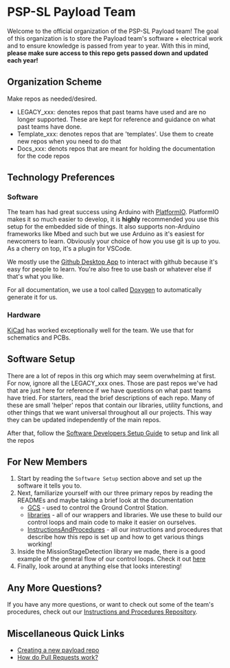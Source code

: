 # PSP-SL Payload Team
Welcome to the official organization of the PSP-SL Payload team!
The goal of this organization is to store the Payload team's software + electrical work and to ensure knowledge is passed from year to year. With this in mind, **please make sure access to this repo gets passed down and updated each year!**


## Organization Scheme
Make repos as needed/desired.
- LEGACY_xxx: denotes repos that past teams have used and are no longer supported. These are kept for reference and guidance on what past teams have done.
- Template_xxx: denotes repos that are 'templates'. Use them to create new repos when you need to do that
- Docs_xxx: denots repos that are meant for holding the documentation for the code repos

## Technology Preferences
### Software
The team has had great success using Arduino with [PlatformIO](https://platformio.org/). PlatformIO makes it so much easier to develop, it is **highly** recommended you use this setup for the embedded side of things. It also supports non-Arduino frameworks like Mbed and such but we use Arduino as it's easiest for newcomers to learn.
Obviously your choice of how you use git is up to you. As a cherry on top, it's a plugin for VSCode. 

We mostly use the [Github Desktop App](https://desktop.github.com/) to interact with github because it's easy for people to learn. You're also free to use bash or whatever else if that's what you like.

For all documentation, we use a tool called [Doxygen](https://www.doxygen.nl/download.html) to automatically generate it for us. 
### Hardware
[KiCad](https://www.kicad.org/) has worked exceptionally well for the team. We use that for schematics and PCBs. 

## Software Setup
There are a lot of repos in this org which may seem overwhelming at first. For now, ignore all the LEGACY_xxx ones. Those are past repos we've had that are just here for reference if we have questions on what past teams have tried. For starters, read the brief descriptions of each repo. Many of these are small 'helper' repos that contain our libraries, utility functions, and other things that we want universal throughout all our projects. This way they can be updated independently of the main repos.


After that, follow the [Software Developers Setup Guide](https://github.com/PSP-SL-Payload/InstructionsAndProcedures/blob/main/SoftwareSetup/README.md) to setup and link all the repos

## For New Members
1. Start by reading the `Software Setup` section above and set up the software it tells you to.
2. Next, familiarize yourself with our three primary repos by reading the READMEs and maybe taking a brief look at the documentation
    - [GCS](https://github.com/PSP-SL-Payload/GCS) - used to control the Ground Control Station.
    - [libraries](https://github.com/PSP-SL-Payload/libraries) - all of our wrappers and libraries. We use these to build our control loops and main code to make it easier on ourselves.
    - [InstructionsAndProcedures](https://github.com/PSP-SL-Payload/InstructionsAndProcedures/blob/main/README.md) - all our instructions and procedures that describe how this repo is set up and how to get various things working!
3. Inside the MissionStageDetection library we made, there is a good example of the general flow of our control loops. Check it out [here](https://github.com/PSP-SL-Payload/libraries/blob/main/libs/MissionStageDetection/README.md)
4. Finally, look around at anything else that looks interesting!

## Any More Questions?
If you have any more questions, or want to check out some of the team's procedures, check out our [Instructions and Procedures Repository](https://github.com/PSP-SL-Payload/InstructionsAndProcedures/blob/main/README.md).


## Miscellaneous Quick Links
- [Creating a new payload repo](https://github.com/PSP-SL-Payload/InstructionsAndProcedures/tree/main/MakingNewRepo#using-template_payload-repo)
- [How do Pull Requests work?](https://github.com/PSP-SL-Payload/InstructionsAndProcedures/tree/main/PullRequests)
